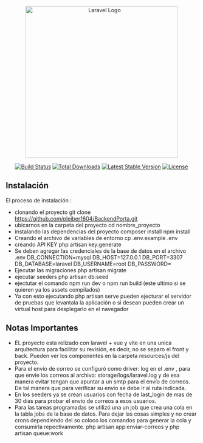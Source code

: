 <p align="center"><a href="https://laravel.com" target="_blank"><img src="https://raw.githubusercontent.com/laravel/art/master/logo-lockup/5%20SVG/2%20CMYK/1%20Full%20Color/laravel-logolockup-cmyk-red.svg" width="400" alt="Laravel Logo"></a></p>

<p align="center">
<a href="https://github.com/laravel/framework/actions"><img src="https://github.com/laravel/framework/workflows/tests/badge.svg" alt="Build Status"></a>
<a href="https://packagist.org/packages/laravel/framework"><img src="https://img.shields.io/packagist/dt/laravel/framework" alt="Total Downloads"></a>
<a href="https://packagist.org/packages/laravel/framework"><img src="https://img.shields.io/packagist/v/laravel/framework" alt="Latest Stable Version"></a>
<a href="https://packagist.org/packages/laravel/framework"><img src="https://img.shields.io/packagist/l/laravel/framework" alt="License"></a>
</p>

## Instalación

El proceso de instalación :
- clonando el proyecto
    git clone https://github.com/pleiber1604/BackendPorta.git
- ubicarnos en la carpeta del proyecto
    cd nombre_proyecto
- instalando las dependencias del proyecto
     composer install
     npm install  
- Creando el archivo de variables de entorno
      cp .env.example .env
- creando API KEY
    php artisan key:generate
- Se deben agregar las credenciales de la base de datos en el archivo .env
      DB_CONNECTION=mysql
      DB_HOST=127.0.0.1
      DB_PORT=3307
      DB_DATABASE=laravel
      DB_USERNAME=root
      DB_PASSWORD=
- Ejecutar las migraciones
      php artisan migrate
- ejecutar seeders
      php artisan db:seed
- ejectutar el comando npm run dev o npm run build (este ultimo si se quieren ya los assets compilados)
- Ya con esto ejecutando php artisan serve pueden ejecturar el servidor de pruebas que levantala la aplicación o si desean pueden crear un virtual host para desplegarlo en el navegador

## Notas Importantes
- EL proyecto esta relizado con laravel + vue y vite en una unica arquitectura para facilitar su revisión, es decir, no se separo el front y back. Pueden ver los componentes en la carpeta resources/js del proyecto.
- Para el envío de correo se configuró como driver: log en el .env , para que envie los correos al archivo: storage/logs/laravel.log y de esa manera evitar tengan que apuntar a un smtp para el envío de correos. De tal manera que para verificar su envio se debe ir al ruta indicada.
- En los seeders ya se crean usuarios con fecha de last_login de mas de 30 días para probar el envio de correos a esos usuarios.
-  Para  las tareas programadas se utilizó una un job que crea una cola en la tabla jobs de la base de datos. Para dejar las cosas simples y no crear crons dependiendo del so coloco los comandos para generar la cola y consumirla repectivamente.
      php artisan app:enviar-correos y 
      php artisan queue:work
    


